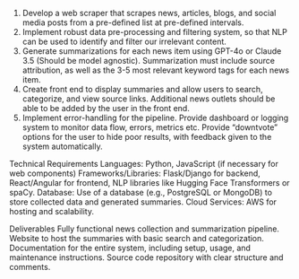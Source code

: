 
1. Develop a web scraper that scrapes news, articles, blogs, and social media posts from a pre-defined list at pre-defined intervals.
2. Implement robust data pre-processing and filtering system, so that NLP can be used to identify and filter our irrelevant content.
3. Generate summarizations for each news item using GPT-4o or Claude 3.5 (Should be model agnostic). Summarization must include source attribution, as well as the 3-5 most relevant keyword tags for each news item.
4. Create front end to display summaries and allow users to search, categorize, and view source links. Additional news outlets should be able to be added by the user in the front end.
5. Implement error-handling for the pipeline. Provide dashboard or logging system to monitor data flow, errors, metrics etc. Provide “downtvote” options for the user to hide poor results, with feedback given to the system automatically.

Technical Requirements
Languages: Python, JavaScript (if necessary for web components)
Frameworks/Libraries: Flask/Django for backend, React/Angular for frontend, NLP libraries like Hugging Face Transformers or spaCy.
Database: Use of a database (e.g., PostgreSQL or MongoDB) to store collected data and generated summaries.
Cloud Services: AWS for hosting and scalability.

Deliverables
Fully functional news collection and summarization pipeline.
Website to host the summaries with basic search and categorization.
Documentation for the entire system, including setup, usage, and maintenance instructions.
Source code repository with clear structure and comments.


